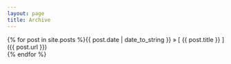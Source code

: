 ```yaml
---
layout: page
title: Archive
---
```


{% for post in site.posts %}{{ post.date | date_to_string }} &raquo; [ {{ post.title }} ]({{ post.url }})  
{% endfor %}
